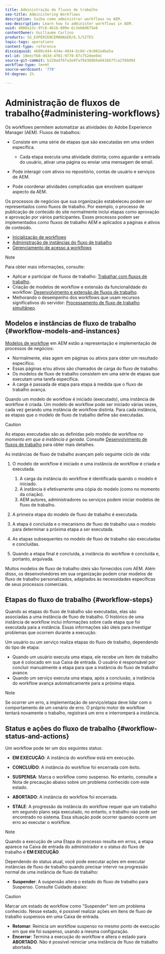```yaml
---
title: Administração de fluxos de trabalho
seo-title: Administering Workflows
description: Saiba como administrar workflows no AEM.
seo-description: Learn how to administer workflows in AEM.
uuid: d000a13c-97cb-4b1b-809e-6c3eb0d675e8
contentOwner: Guillaume Carlino
products: SG_EXPERIENCEMANAGER/6.5/SITES
topic-tags: operations
content-type: reference
discoiquuid: 4b09cd44-434e-4834-bc0d-c9c082a4ba5a
exl-id: 10eecfb8-d43d-4f01-9778-87c752dee64c
source-git-commit: b220adf6fa3e9faf94389b9a9416b7fca2f89d9d
workflow-type: tm+mt
source-wordcount: '779'
ht-degree: 2%

---
```


# Administração de fluxos de trabalho{#administering-workflows}

Os workflows permitem automatizar as atividades do Adobe Experience Manager (AEM). Fluxos de trabalhos:

* Consiste em uma série de etapas que são executadas em uma ordem específica.

   * Cada etapa executa uma atividade distinta; como aguardar a entrada do usuário, ativar uma página ou enviar uma mensagem de email.

* Pode interagir com ativos no repositório, contas de usuário e serviços de AEM.
* Pode coordenar atividades complicadas que envolvem qualquer aspecto da AEM.

Os processos de negócios que sua organização estabeleceu podem ser representados como fluxos de trabalho. Por exemplo, o processo de publicação de conteúdo do site normalmente inclui etapas como aprovação e aprovação por vários participantes. Esses processos podem ser implementados como fluxos de trabalho AEM e aplicados a páginas e ativos de conteúdo.

* [Inicialização de workflows](/help/sites-administering/workflows-starting.md)
* [Administração de instâncias do fluxo de trabalho](/help/sites-administering/workflows-administering.md)
* [Gerenciamento de acesso a workflows](/help/sites-administering/workflows-managing.md)

>[!NOTE]
>
>Para obter mais informações, consulte:
>
>* Aplicar e participar de fluxos de trabalho: [Trabalhar com fluxos de trabalho](/help/sites-authoring/workflows.md).
>* Criação de modelos de workflow e extensão da funcionalidade do workflow: [Desenvolvimento e extensão de fluxos de trabalho](/help/sites-developing/workflows.md).
>* Melhorando o desempenho dos workflows que usam recursos significativos do servidor: [Processamento de fluxo de trabalho simultâneo](/help/sites-deploying/configuring-performance.md#concurrent-workflow-processing).
>


## Modelos e instâncias de fluxo de trabalho {#workflow-models-and-instances}

[Modelos de workflow](/help/sites-developing/workflows.md#model) em AEM estão a representação e implementação de processos de negócios:

* Normalmente, elas agem em páginas ou ativos para obter um resultado específico.
* Essas páginas e/ou ativos são chamados de carga do fluxo de trabalho.
* Os modelos de fluxo de trabalho consistem em uma série de etapas que executam uma tarefa específica.
* A carga é passada de etapa para etapa à medida que o fluxo de trabalho avança.

Quando um modelo de workflow é iniciado (executado), uma instância de workflow é criada. Um modelo de workflow pode ser iniciado várias vezes, cada vez gerando uma instância de workflow distinta. Para cada instância, as etapas que o modelo de fluxo de trabalho define são executadas.

>[!CAUTION]
>
>As etapas executadas são as definidas pelo modelo de workflow *no momento em que a instância é gerada*. Consulte [Desenvolvimento de fluxos de trabalho](/help/sites-developing/workflows.md#model) para obter mais detalhes.

As instâncias de fluxo de trabalho avançam pelo seguinte ciclo de vida:

1. O modelo de workflow é iniciado e uma instância de workflow é criada e executada.

   1. A carga da instância do workflow é identificada quando o modelo é iniciado.
   1. A instância é efetivamente uma cópia do modelo (como no momento da criação).
   1. AEM autores, administradores ou serviços podem iniciar modelos de fluxo de trabalho.

1. A primeira etapa do modelo de fluxo de trabalho é executada.
1. A etapa é concluída e o mecanismo de fluxo de trabalho usa o modelo para determinar a próxima etapa a ser executada.
1. As etapas subsequentes no modelo de fluxo de trabalho são executadas e concluídas.
1. Quando a etapa final é concluída, a instância do workflow é concluída e, portanto, arquivada.

Muitos modelos de fluxo de trabalho úteis são fornecidos com AEM. Além disso, os desenvolvedores em sua organização podem criar modelos de fluxo de trabalho personalizados, adaptados às necessidades específicas de seus processos comerciais.

## Etapas do fluxo de trabalho {#workflow-steps}

Quando as etapas do fluxo de trabalho são executadas, elas são associadas a uma instância de fluxo de trabalho. O histórico de uma instância de workflow inclui informações sobre cada etapa que foi executada para a instância. Essas informações são úteis para investigar problemas que ocorrem durante a execução.

Um usuário ou um serviço realiza etapas do fluxo de trabalho, dependendo do tipo de etapa:

* Quando um usuário executa uma etapa, ele recebe um item de trabalho que é colocado em sua Caixa de entrada. O usuário é responsável por concluir manualmente a etapa para que a instância do fluxo de trabalho avance.
* Quando um serviço executa uma etapa, após a conclusão, a instância do workflow avança automaticamente para a próxima etapa.

>[!NOTE]
>
>Se ocorrer um erro, a implementação de serviço/etapa deve lidar com o comportamento de um cenário de erro. O próprio motor de workflow tentará novamente o trabalho, registrará um erro e interromperá a instância.

## Status e ações do fluxo de trabalho {#workflow-status-and-actions}

Um workflow pode ter um dos seguintes status:

* **EM EXECUÇÃO**: A instância do workflow está em execução.
* **CONCLUÍDO**: A instância do workflow foi encerrada com êxito.

* **SUSPENSA**: Marca o workflow como suspenso. No entanto, consulte a Nota de precaução abaixo sobre um problema conhecido com este estado.
* **ABORTADO**: A instância do workflow foi encerrada.
* **STALE**: A progressão da instância do workflow requer que um trabalho em segundo plano seja executado, no entanto, o trabalho não pode ser encontrado no sistema. Essa situação pode ocorrer quando ocorre um erro ao executar o workflow.

>[!NOTE]
>
>Quando a execução de uma Etapa do processo resulta em erros, a etapa aparece na Caixa de entrada do administrador e o status do fluxo de trabalho é **EM EXECUÇÃO**.

Dependendo do status atual, você pode executar ações em executar instâncias de fluxo de trabalho quando precisar intervir na progressão normal de uma instância de fluxo de trabalho:

* **Suspender**: A suspensão altera o estado do fluxo de trabalho para Suspenso. Consulte Cuidado abaixo:

>[!CAUTION]
>
>Marcar um estado de workflow como &quot;Suspender&quot; tem um problema conhecido. Nesse estado, é possível realizar ações em itens de fluxo de trabalho suspensos em uma Caixa de entrada.

* **Retomar**: Reinicia um workflow suspenso no mesmo ponto de execução em que ele foi suspenso, usando a mesma configuração.
* **Encerrar**: Termina a execução do workflow e altera o estado para **ABORTADO**. Não é possível reiniciar uma instância de fluxo de trabalho abortada.
